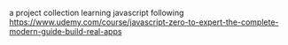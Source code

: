 a project collection learning javascript following https://www.udemy.com/course/javascript-zero-to-expert-the-complete-modern-guide-build-real-apps